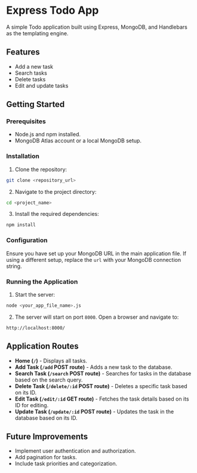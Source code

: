 # Express Todo App

A simple Todo application built using Express, MongoDB, and Handlebars as the templating engine.

## Features
- Add a new task
- Search tasks
- Delete tasks
- Edit and update tasks

## Getting Started

### Prerequisites

- Node.js and npm installed.
- MongoDB Atlas account or a local MongoDB setup.

### Installation

1. Clone the repository:
```bash
git clone <repository_url>
```

2. Navigate to the project directory:
```bash
cd <project_name>
```

3. Install the required dependencies:
```bash
npm install
```

### Configuration

Ensure you have set up your MongoDB URL in the main application file. If using a different setup, replace the `url` with your MongoDB connection string.

### Running the Application

1. Start the server:
```bash
node <your_app_file_name>.js
```

2. The server will start on port `8000`. Open a browser and navigate to:
```
http://localhost:8000/
```

## Application Routes

- **Home (`/`)** - Displays all tasks.
- **Add Task (`/add` POST route)** - Adds a new task to the database.
- **Search Task (`/search` POST route)** - Searches for tasks in the database based on the search query.
- **Delete Task (`/delete/:id` POST route)** - Deletes a specific task based on its ID.
- **Edit Task (`/edit/:id` GET route)** - Fetches the task details based on its ID for editing.
- **Update Task (`/update/:id` POST route)** - Updates the task in the database based on its ID.

## Future Improvements

- Implement user authentication and authorization.
- Add pagination for tasks.
- Include task priorities and categorization.
